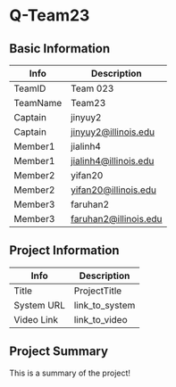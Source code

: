 # Q-Team23

## Basic Information

|   Info      |        Description     |
| ----------- | ---------------------- |
| TeamID      |        Team 023        |
| TeamName    |         Team23         |
| Captain     |         jinyuy2        |
| Captain     |  jinyuy2@illinois.edu  |
| Member1     |         jialinh4       |
| Member1     |  jialinh4@illinois.edu |
| Member2     |         yifan20        |
| Member2     |  yifan20@illinois.edu  |
| Member3     |         faruhan2       |
| Member3     |  faruhan2@illinois.edu |

## Project Information

|   Info      |        Description     |
| ----------- | ---------------------- |
|  Title      |       ProjectTitle     |
| System URL  |      link_to_system    |
| Video Link  |      link_to_video     |

## Project Summary

This is a summary of the project!
